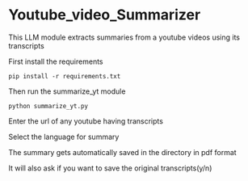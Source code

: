 # Youtube_video_Summarizer

This LLM module extracts summaries from a youtube videos using its transcripts

First install the requirements 

`pip install -r requirements.txt`

Then run the summarize_yt module

`python summarize_yt.py`

Enter the url of any youtube having transcripts

Select the language for summary

The summary gets automatically saved in the directory 
in pdf format

It will also ask if you want to save the original transcripts(y/n)


